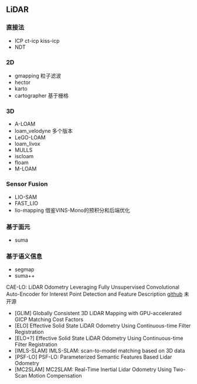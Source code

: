 ## LiDAR

### 直接法
- ICP ct-icp kiss-icp
- NDT

### 2D
- gmapping 粒子滤波
- hector
- karto
- cartographer 基于栅格

### 3D
- A-LOAM
- loam_velodyne 多个版本
- LeGO-LOAM
- loam_livox
- MULLS
- iscloam
- floam
- M-LOAM

### Sensor Fusion
- LIO-SAM
- FAST_LIO
- lio-mapping 借鉴VINS-Mono的预积分和后端优化

### 基于面元
- suma

### 基于语义信息
- segmap
- suma++

CAE-LO: LiDAR Odometry Leveraging Fully Unsupervised Convolutional Auto-Encoder for Interest Point Detection and Feature Description
[github](https://github.com/SRainGit/CAE-LO)
未开源
- [GLIM] Globally Consistent 3D LiDAR Mapping with GPU-accelerated GICP Matching Cost Factors
- [ELO] Effective Solid State LiDAR Odometry Using Continuous-time Filter Registration
- [ELO+?] Effective Solid State LiDAR Odometry Using Continuous-time Filter Registration
- [IMLS-SLAM] IMLS-SLAM: scan-to-model matching based on 3D data
- [PSF-LO] PSF-LO: Parameterized Semantic Features Based Lidar Odometry
- [MC2SLAM] MC2SLAM: Real-Time Inertial Lidar Odometry Using Two-Scan Motion Compensation




